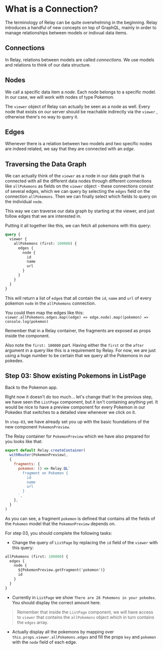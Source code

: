 # What is a Connection?

The terminology of Relay can be quite overwhelming in the beginning. Relay introduces a handful of new concepts on top of GraphQL, mainly in order to manage relationships between models or indivual data items.

## Connections

In Relay, relations between models are called *connections*. We use models and relations to think of our data structure.

## Nodes

We call a specific data item a *node*. Each node belongs to a specific model. In our case, we will work with nodes of type Pokemon.

The `viewer` object of Relay can actually be seen as a node as well. Every node that exists on our server should be reachable indirectly via the `viewer` , otherwise there's no way to query it.

## Edges

Whenever there is a relation between two models and two specific nodes are indeed related, we say that they are connected with an *edge*.

## Traversing the Data Graph

We can actually think of the `viewer` as a node in our data graph that is connected with all the different data nodes through different connections like `allPokemons` as fields on the `viewer` object - these connections consist of several edges, which we can query by selecting the `edges` field on the connection `allPokemons`. Then we can finally select which fields to query on the individual `node`.

This way we can traverse our data graph by starting at the viewer, and just follow edges that we are interested in.

Putting it all together like this, we can fetch all pokemons with this query:

```graphql
query {
  viewer {
    allPokemons (first: 100000) {
      edges {
        node {
          id
          name
          url
        }
      }
    }
  }
}
```

This will return a list of `edge`s that all contain the `id`, `name` and `url` of every pokemon `node` in the `allPokemons` connection.

You could then map the edges like this:
`viewer.allPokemons.edges.map((edge) => edge.node).map((pokemon) => console.log(pokemon)`

Remember that in a Relay container, the fragments are exposed as props inside the component.

Also note the `first: 100000` part. Having either the `first` or the `after` argument in a query like this is a requirement by Relay. For now, we are just using a huge number to be certain that we query all the Pokemons in our pokedex.

## Step 03: Show existing Pokemons in ListPage

Back to the Pokemon app.

Right now it doesn't do too much... let's change that!
In the previous step, we have seen the `ListPage` component, but it isn't containing anything yet. It would be nice to have a preview component for every Pokemon in our Pokedex that switches to a detailed view whenever we click on it.

In `step-03`, we have already set you up with the basic foundations of the new component `PokemonPreview`.

The Relay container for `PokemonPreview` which we have also prepared for you looks like that:

```javascript
export default Relay.createContainer(
  withRouter(PokemonPreview),
  {
    fragments: {
      pokemon: () => Relay.QL`
        fragment on Pokemon {
          id
          name
          url
        }
      `,
    },
  }
)
```

As you can see, a fragment `pokemon` is defined that contains all the fields of the `Pokemon` model that the `PokemonPreview` depends on.


For step 03, you should complete the following tasks:

* Change the query of `ListPage` by replacing the `id` field of the `viewer` with this query:

```graphql
allPokemons (first: 100000) {
  edges {
    node {
      ${PokemonPreview.getFragment('pokemon')}
      id
    }
  }
}
```

* Currently in `ListPage` we show `There are 28 Pokemons in your pokedex`. You should display the correct amount here.

> Remember that inside the `ListPage` component, we will have access to `viewer` that contains the `allPokemons` object which in turn contains the `edges` array.

* Actually display all the pokemons by mapping over `this.props.viewer.allPokemons.edges` and fill the props `key` and `pokemon` with the `node` field of each edge.
